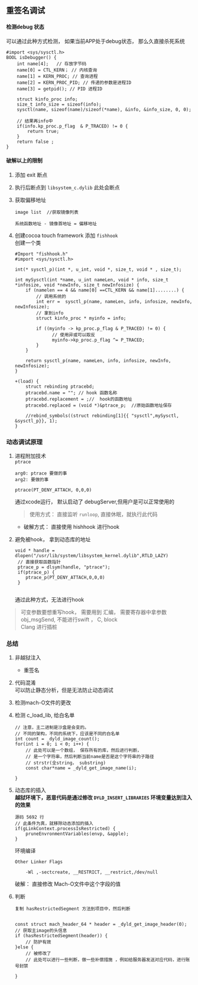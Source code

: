 ## 重签名调试  


#### 检测debug 状态    
可以通过此种方式检测， 如果当前APP处于debug状态， 那么久直接杀死系统   

```
#import <sys/sysctl.h>
BOOL isDebugger() {
	int name[4];   // 存放字节码  
	name[0] = CTL_KERN； // 内核查询
	name[1] = KERN_PROC; // 查询进程  
	name[2] = KERN_PROC_PID; // 传递的参数是进程ID 
	name[3] = getpid();	// PID 进程ID  
	
	struct kinfo_proc info;
	size_t info_size = sizeof(info);
	sysctl(name, sizeof(name)/sizeof(*name), &info, &info_size, 0, 0);
	
	// 结果再info中  
	if(info.kp_proc.p_flag  & P_TRACED) != 0 {
		return true; 
	}
	return false ;
}
```

#### 破解以上的限制  
1. 添加 exit 断点  
2. 执行后断点到 `libsystem_c.dylib` 此处会断点  
3. 获取偏移地址     

	```
	image list 	//获取镜像列表  
	
	系统函数地址 - 镜像首地址 = 偏移地址
	
	```
4. 创建cocoa touch framework 
	添加  `fishhook`   
	创建一个类  
	
	```
	#Import "fishhook.h" 
	#import <sys/sysctl.h>  
	
	int(* sysctl_p)(int *, u_int, void *, size_t, void * , size_t);
	
	int mySysctl(int *name, u_int nameLen, void * info, size_t *infosize, void *newInfo, size_t newInfosize) { 
		if (namelen == 4 && name[0] ==CTL_KERN && name[1]........) {
			// 调用系统的  
			int err =  sysctl_p(name, nameLen, info, infosize, newInfo, newInfosize); 
			// 拿到info
			struct kinfo_proc * myinfo = info;
			
			if ((myinfo -> kp_proc.p_flag & P_TRACED) != 0) {
				  // 使用异或可以取反  
				  myinfo->kp_proc.p_flag ^= P_TRACED;
			}
		}

		return sysctl_p(name, nameLen, info, infosize, newInfo, newInfosize);
	}
	
	+(load) {
		struct rebinding ptracebd; 
		ptracebd.name = ""; // hook 函数名称
		ptracebd.replacement = ;//  hook的函数地址  
		ptracebd.replaced = (void *)&ptrace_p;	//原始函数地址保存
		
		//rebind_symbols((struct rebinding[1]{{ "sysctl",mySysctl, &sysctl_p}}, 1);
	}
	```

### 动态调试原理  
1. 进程附加技术  
	`ptrace`   
	```
	arg0: ptrace 要做的事  
	arg2: 要做的事  
	
	ptrace(PT_DENY_ATTACH, 0,0,0)
	```
	通过xcode运行， 默认启动了 debugServer,但用户是可以正常使用的   

	> 使用方式： 直接监听 `runloop`, 直接休眠，就执行此代码   
	* 破解方式：  直接使用 hishhook 进行hook   
2. 避免被hook， 拿到动态库的地址  
	```
	void * handle = dlopen("/usr/lib/system/libsystem_kernel.dylib",RTLD_LAZY)
	 // 直接获取函数指针  
	 ptrace_p = dlsym(handle, "ptrace"); 
	 if(ptrace_p) {
	 	ptrace_p(PT_DENY_ATTACH,0,0,0)
	 }
	 
	```
	通过此种方式，无法进行hook  
	
	
	

> 可变参数要想重写hook， 需要用到 汇编， 需要寄存器中拿参数   
> obj_msgSend, 不能进行swift ， C, block  
> Clang 进行插桩   




### 总结  
1. 非越狱注入  
	* 重签名   

2. 代码混淆  
	可以防止静态分析，但是无法防止动态调试  
3. 检测mach-O文件的更改
4. 检测 c_load_lib, 给白名单    
	
	```
	// 注意，主二进制是沙盒是会变的。  
	// 不同的架构，不同的系统下，应该是不同的白名单   
	int count = _dyld_image_count(); 
	for(int i = 0; i < 0; i++) {
		// 此处可以是一个数组， 保存所有的库，然后进行判断， 
		// 是一个字符串，然后判断当前name是否是这个字符串的子路径  
		// strstr(全string， substring)
		const char*name = _dyld_get_image_name(i); 
		
	}
	```

5. 动态库的插入  
__越狱环境下，恶意代码是通过修改 `DYLD_INSERT_LIBRARIES`  环境变量达到注入的效果__   
	```
	源码 5692 行  
	// 此条件为真，就移除动态添加的插入
	if(gLinkContext.processIsRestricted) {
		pruneEnvronmentVariables(envp, &apple);
	}
	```
	环境编译   
	
	```
	Other Linker Flags  
	
		-Wl ,-sectcreate, __RESTRICT, __restrict,/dev/null
	
	```
	
	破解： 直接修改 Mach-O文件中这个字段的值   

6. 判断   
	
	```
	复制 hasRestrictedSegment 方法到项目中，然后判断     
	
	
	const struct mach_header_64 * header = _dyld_get_image_header(0);  // 获取主image的头信息  
	if (hasRestrictedSegment(header)) {
		// 防护有效 
	}else {
		// 被修改了   
		// 此处可以进行一些判断，做一些补偿措施 ，例如给服务器发送对应代码，进行账号封禁  
		
	}
	
	```





